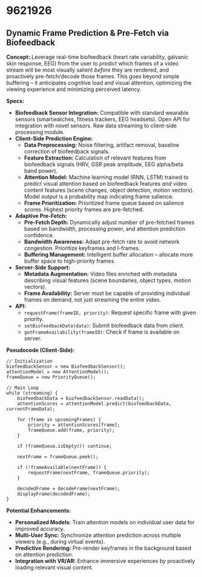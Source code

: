 # 9621926

## Dynamic Frame Prediction & Pre-Fetch via Biofeedback

**Concept:** Leverage real-time biofeedback (heart rate variability, galvanic skin response, EEG) from the user to *predict* which frames of a video stream will be most visually salient *before* they are rendered, and proactively pre-fetch/decode those frames. This goes beyond simple buffering – it anticipates cognitive load and visual attention, optimizing the viewing experience and minimizing perceived latency.

**Specs:**

*   **Biofeedback Sensor Integration:** Compatible with standard wearable sensors (smartwatches, fitness trackers, EEG headsets). Open API for integration with novel sensors. Raw data streaming to client-side processing module.
*   **Client-Side Prediction Engine:**
    *   **Data Preprocessing:** Noise filtering, artifact removal, baseline correction of biofeedback signals.
    *   **Feature Extraction:** Calculation of relevant features from biofeedback signals (HRV, GSR peak amplitude, EEG alpha/beta band power).
    *   **Attention Model:** Machine learning model (RNN, LSTM) trained to predict visual attention based on biofeedback features *and* video content features (scene changes, object detection, motion vectors).  Model output is a probability map indicating frame salience.
    *   **Frame Prioritization:** Prioritized frame queue based on salience scores.  Highest priority frames are pre-fetched.
*   **Adaptive Pre-Fetch:**
    *   **Pre-Fetch Depth:** Dynamically adjust number of pre-fetched frames based on bandwidth, processing power, and attention prediction confidence.
    *   **Bandwidth Awareness:** Adapt pre-fetch rate to avoid network congestion. Prioritize keyframes and I-frames.
    *   **Buffering Management:** Intelligent buffer allocation – allocate more buffer space to high-priority frames.
*   **Server-Side Support:**
    *   **Metadata Augmentation:** Video files enriched with metadata describing visual features (scene boundaries, object types, motion vectors).
    *   **Frame Availability:** Server must be capable of providing individual frames on demand, not just streaming the entire video.
*   **API:**
    *   `requestFrame(frameID, priority)`: Request specific frame with given priority.
    *   `setBiofeedbackData(data)`: Submit biofeedback data from client.
    *   `getFrameAvailability(frameID)`: Check if frame is available on server.

**Pseudocode (Client-Side):**

```
// Initialization
biofeedbackSensor = new BiofeedbackSensor();
attentionModel = new AttentionModel();
frameQueue = new PriorityQueue();

// Main Loop
while (streaming) {
    biofeedbackData = biofeedbackSensor.readData();
    attentionScores = attentionModel.predict(biofeedbackData, currentFrameData);

    for (frame in upcomingFrames) {
        priority = attentionScores[frame];
        frameQueue.add(frame, priority);
    }

    if (frameQueue.isEmpty()) continue;

    nextFrame = frameQueue.peek();

    if (!frameAvailable(nextFrame)) {
        requestFrame(nextFrame, frameQueue.priority);
    }

    decodedFrame = decodeFrame(nextFrame);
    displayFrame(decodedFrame);
}
```

**Potential Enhancements:**

*   **Personalized Models:** Train attention models on individual user data for improved accuracy.
*   **Multi-User Sync:** Synchronize attention prediction across multiple viewers (e.g., during virtual events).
*   **Predictive Rendering:** Pre-render keyframes in the background based on attention prediction.
*   **Integration with VR/AR:** Enhance immersive experiences by proactively loading relevant visual content.